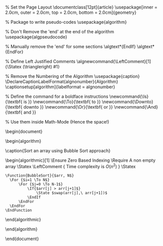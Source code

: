% Set the Page Layout
\documentclass[12pt]{article}
\usepackage[inner = 2.0cm, outer = 2.0cm, top = 2.0cm, bottom = 2.0cm]{geometry}

% Package to write pseudo-codes
\usepackage{algorithm}

% Don't Remove the 'end' at the end of the algorithm
\usepackage{algpseudocode}

% Manually remove the 'end' for some sections
\algtext*{EndIf}
\algtext*{EndFor}

% Define Left Justified Comments
\algnewcommand{\LeftComment}[1]{\Statex \(\triangleright\) #1}

% Remove the Numbering of the Algorithm
\usepackage{caption}
\DeclareCaptionLabelFormat{algnonumber}{Algorithm}
\captionsetup[algorithm]{labelformat = algnonumber}

% Define the command for a boldface instructions
\newcommand{\Is}{\textbf{ is }}
\newcommand{\To}{\textbf{ to }}
\newcommand{\Downto}{\textbf{ downto }}
\newcommand{\Or}{\textbf{ or }}
\newcommand{\And}{\textbf{ and }}

% Use them inside Math-Mode (Hence the space!)

\begin{document}

\begin{algorithm}

  \caption{Sort an array using Bubble Sort approach}

  \begin{algorithmic}[1]
    \Ensure Zero Based Indexing
    \Require A non empty array
    \Statex
    \LeftComment { Time complexity is $O(n^2)$ }
    \Statex

    \Function{BubbleSort}{$arr, N$}
      \For {$i=1 \To N$}
          \For {$j=0 \To N-1$}
              \If{$arr[j] > arr[j+1]$}
                  \State $swap(arr[j],\ arr[j+1])$
              \EndIf
          \EndFor
      \EndFor
    \EndFunction

  \end{algorithmic}

\end{algorithm}

\end{document}
